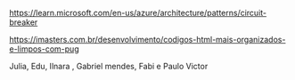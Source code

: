 https://learn.microsoft.com/en-us/azure/architecture/patterns/circuit-breaker

https://imasters.com.br/desenvolvimento/codigos-html-mais-organizados-e-limpos-com-pug

Julia, Edu, Ilnara , Gabriel mendes, Fabi e Paulo Victor